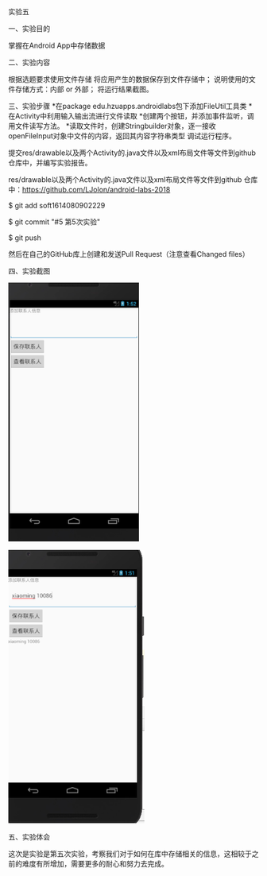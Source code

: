 实验五

一、实验目的

掌握在Android App中存储数据

二、实验内容

根据选题要求使用文件存储 将应用产生的数据保存到文件存储中；
说明使用的文件存储方式：内部 or 外部；
将运行结果截图。

三、实验步骤 *在package edu.hzuapps.androidlabs包下添加FileUtil工具类 *在Activity中利用输入输出流进行文件读取 *创建两个按钮，并添加事件监听，调用文件读写方法。 *读取文件时，创建Stringbuilder对象，逐一接收openFileInput对象中文件的内容，返回其内容字符串类型 
调试运行程序。

提交res/drawable以及两个Activity的.java文件以及xml布局文件等文件到github 仓库中，并编写实验报告。

res/drawable以及两个Activity的.java文件以及xml布局文件等文件到github 仓库中：https://github.com/LJolon/android-labs-2018
  
  $ git add soft1614080902229
  
  $ git commit "#5 第5次实验"
  
  $ git push
  
 
 然后在自己的GitHub库上创建和发送Pull Request（注意查看Changed files）

四、实验截图

![image](https://github.com/hzuapps/android-labs-2018/blob/526ba7dfcf655671d0c18906758428be3293223f/soft1614080902229/shiyan5/实验5截图1.png)

![image](https://github.com/hzuapps/android-labs-2018/blob/526ba7dfcf655671d0c18906758428be3293223f/soft1614080902229/shiyan5/实验5截图2.png)

  
五、实验体会

这次是实验是第五次实验，考察我们对于如何在库中存储相关的信息，这相较于之前的难度有所增加，需要更多的耐心和努力去完成。
